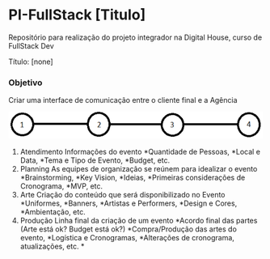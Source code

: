 # PI-FullStack [Titulo]

Repositório para realização do projeto integrador na Digital House, curso de FullStack Dev

Título: [none]

### Objetivo

Criar uma interface de comunicação entre o cliente final e a Agência 

![Passos da venda de um Evento](plus/passos-agencia.png)

1. Atendimento
  Informações do evento
    *Quantidade de Pessoas,
    *Local e Data,
    *Tema e Tipo de Evento,
    *Budget, etc.
2. Planning
  As equipes de organização se reúnem para idealizar o evento
    *Brainstorming,
    *Key Vision,
    *Ideias,
    *Primeiras considerações de Cronograma,
    *MVP, etc.
3. Arte
  Criação do conteúdo que será disponibilizado no Evento
    *Uniformes,
    *Banners,
    *Artistas e Performers,
    *Design e Cores,
    *Ambientação, etc.
4. Produção
  Linha final da criação de um evento
    *Acordo final das partes (Arte está ok? Budget está ok?)
    *Compra/Produção das artes do evento,
    *Logística e Cronogramas,
    *Alterações de cronograma, atualizações, etc.
    *
